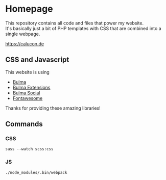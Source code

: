 # Homepage

This repository contains all code and files that power my website.  
It's basically just a bit of PHP templates with CSS that are combined into a single webpage.

https://calucon.de

## CSS and Javascript

This website is using
- [Bulma](https://bulma.io/)
- [Bulma Extensions](https://wikiki.github.io/)
- [Bulma Social](https://aldi.github.io/bulma-social/)
- [Fontawesome](https://fontawesome.com/)

Thanks for providing these amazing libraries!

## Commands

### CSS

```*
sass --watch scss:css
```

### JS

```*
./node_modules/.bin/webpack
```